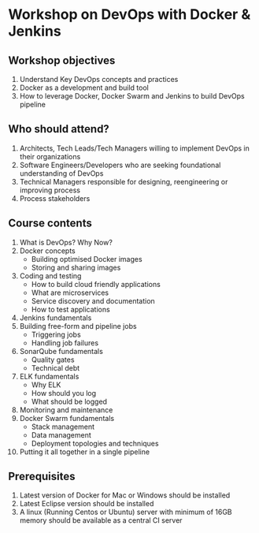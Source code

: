 # Workshop on DevOps with Docker & Jenkins

## Workshop objectives
1. Understand Key DevOps concepts and practices
2. Docker as a development and build tool
3. How to leverage Docker, Docker Swarm and Jenkins to build DevOps pipeline

## Who should attend?
1. Architects, Tech Leads/Tech Managers willing to implement DevOps in their organizations
2. Software Engineers/Developers who are seeking foundational understanding of DevOps
3. Technical Managers responsible for designing, reengineering or improving process
4. Process stakeholders

## Course contents
1. What is DevOps? Why Now?
2. Docker concepts
    - Building optimised Docker images
    - Storing and sharing images
3. Coding and testing
    - How to build cloud friendly applications
    - What are microservices
    - Service discovery and documentation
    - How to test applications
4. Jenkins fundamentals
5. Building free-form and pipeline jobs
    - Triggering jobs
    - Handling job failures
6. SonarQube fundamentals
    - Quality gates
    - Technical debt
7. ELK fundamentals
    - Why ELK
    - How should you log
    - What should be logged
8. Monitoring and maintenance
9. Docker Swarm fundamentals
    - Stack management
    - Data management
    - Deployment topologies and techniques
10. Putting it all together in a single pipeline

## Prerequisites
1. Latest version of Docker for Mac or Windows should be installed
2. Latest Eclipse version should be installed
3. A linux (Running Centos or Ubuntu) server with minimum of 16GB memory should be available as a central CI server
